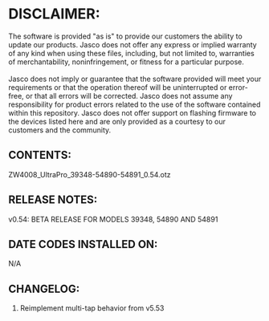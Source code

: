 # DISCLAIMER:
The software is provided "as is" to provide our customers the ability to update our products. Jasco does not offer any express or implied warranty of any kind when using these files, including, but not limited to, warranties of merchantability, noninfringement, or fitness for a particular purpose.<br>
<br>
Jasco does not imply or guarantee that the software provided will meet your requirements or that the operation thereof will be uninterrupted or error-free, or that all errors will be corrected. Jasco does not assume any responsibility for product errors related to the use of the software contained within this repository. Jasco does not offer support on flashing firmware to the devices listed here and are only provided as a courtesy to our customers and the community.

## CONTENTS:
ZW4008_UltraPro_39348-54890-54891_0.54.otz

## RELEASE NOTES:
v0.54: BETA RELEASE FOR MODELS 39348, 54890 AND 54891

## DATE CODES INSTALLED ON:
N/A

## CHANGELOG:
1. Reimplement multi-tap behavior from v5.53